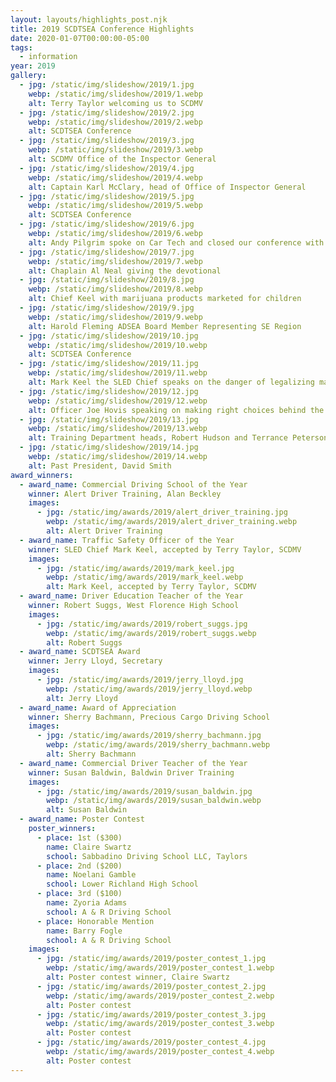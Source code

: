 ```yaml
---
layout: layouts/highlights_post.njk
title: 2019 SCDTSEA Conference Highlights
date: 2020-01-07T00:00:00-05:00
tags:
  - information
year: 2019
gallery:
  - jpg: /static/img/slideshow/2019/1.jpg
    webp: /static/img/slideshow/2019/1.webp
    alt: Terry Taylor welcoming us to SCDMV
  - jpg: /static/img/slideshow/2019/2.jpg
    webp: /static/img/slideshow/2019/2.webp
    alt: SCDTSEA Conference
  - jpg: /static/img/slideshow/2019/3.jpg
    webp: /static/img/slideshow/2019/3.webp
    alt: SCDMV Office of the Inspector General
  - jpg: /static/img/slideshow/2019/4.jpg
    webp: /static/img/slideshow/2019/4.webp
    alt: Captain Karl McClary, head of Office of Inspector General
  - jpg: /static/img/slideshow/2019/5.jpg
    webp: /static/img/slideshow/2019/5.webp
    alt: SCDTSEA Conference
  - jpg: /static/img/slideshow/2019/6.jpg
    webp: /static/img/slideshow/2019/6.webp
    alt: Andy Pilgrim spoke on Car Tech and closed our conference with some personal remarks
  - jpg: /static/img/slideshow/2019/7.jpg
    webp: /static/img/slideshow/2019/7.webp
    alt: Chaplain Al Neal giving the devotional
  - jpg: /static/img/slideshow/2019/8.jpg
    webp: /static/img/slideshow/2019/8.webp
    alt: Chief Keel with marijuana products marketed for children
  - jpg: /static/img/slideshow/2019/9.jpg
    webp: /static/img/slideshow/2019/9.webp
    alt: Harold Fleming ADSEA Board Member Representing SE Region
  - jpg: /static/img/slideshow/2019/10.jpg
    webp: /static/img/slideshow/2019/10.webp
    alt: SCDTSEA Conference
  - jpg: /static/img/slideshow/2019/11.jpg
    webp: /static/img/slideshow/2019/11.webp
    alt: Mark Keel the SLED Chief speaks on the danger of legalizing marijuana
  - jpg: /static/img/slideshow/2019/12.jpg
    webp: /static/img/slideshow/2019/12.webp
    alt: Officer Joe Hovis speaking on making right choices behind the wheel
  - jpg: /static/img/slideshow/2019/13.jpg
    webp: /static/img/slideshow/2019/13.webp
    alt: Training Department heads, Robert Hudson and Terrance Peterson
  - jpg: /static/img/slideshow/2019/14.jpg
    webp: /static/img/slideshow/2019/14.webp
    alt: Past President, David Smith
award_winners:
  - award_name: Commercial Driving School of the Year
    winner: Alert Driver Training, Alan Beckley
    images:
      - jpg: /static/img/awards/2019/alert_driver_training.jpg
        webp: /static/img/awards/2019/alert_driver_training.webp
        alt: Alert Driver Training
  - award_name: Traffic Safety Officer of the Year
    winner: SLED Chief Mark Keel, accepted by Terry Taylor, SCDMV
    images:
      - jpg: /static/img/awards/2019/mark_keel.jpg
        webp: /static/img/awards/2019/mark_keel.webp
        alt: Mark Keel, accepted by Terry Taylor, SCDMV
  - award_name: Driver Education Teacher of the Year
    winner: Robert Suggs, West Florence High School
    images:
      - jpg: /static/img/awards/2019/robert_suggs.jpg
        webp: /static/img/awards/2019/robert_suggs.webp
        alt: Robert Suggs
  - award_name: SCDTSEA Award
    winner: Jerry Lloyd, Secretary
    images:
      - jpg: /static/img/awards/2019/jerry_lloyd.jpg
        webp: /static/img/awards/2019/jerry_lloyd.webp
        alt: Jerry Lloyd
  - award_name: Award of Appreciation
    winner: Sherry Bachmann, Precious Cargo Driving School
    images:
      - jpg: /static/img/awards/2019/sherry_bachmann.jpg
        webp: /static/img/awards/2019/sherry_bachmann.webp
        alt: Sherry Bachmann
  - award_name: Commercial Driver Teacher of the Year
    winner: Susan Baldwin, Baldwin Driver Training
    images:
      - jpg: /static/img/awards/2019/susan_baldwin.jpg
        webp: /static/img/awards/2019/susan_baldwin.webp
        alt: Susan Baldwin
  - award_name: Poster Contest
    poster_winners:
      - place: 1st ($300)
        name: Claire Swartz
        school: Sabbadino Driving School LLC, Taylors
      - place: 2nd ($200)
        name: Noelani Gamble
        school: Lower Richland High School
      - place: 3rd ($100)
        name: Zyoria Adams
        school: A & R Driving School
      - place: Honorable Mention
        name: Barry Fogle
        school: A & R Driving School
    images:
      - jpg: /static/img/awards/2019/poster_contest_1.jpg
        webp: /static/img/awards/2019/poster_contest_1.webp
        alt: Poster contest winner, Claire Swartz
      - jpg: /static/img/awards/2019/poster_contest_2.jpg
        webp: /static/img/awards/2019/poster_contest_2.webp
        alt: Poster contest
      - jpg: /static/img/awards/2019/poster_contest_3.jpg
        webp: /static/img/awards/2019/poster_contest_3.webp
        alt: Poster contest
      - jpg: /static/img/awards/2019/poster_contest_4.jpg
        webp: /static/img/awards/2019/poster_contest_4.webp
        alt: Poster contest
---
```


